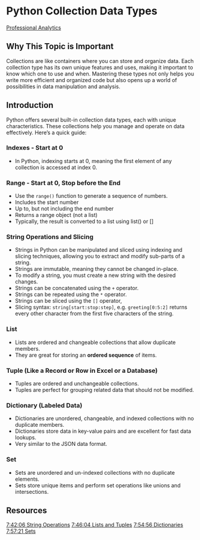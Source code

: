 # Python Collection Data Types

[Professional Analytics](https://github.com/denisecase/pro-analytics)

## Why This Topic is Important

Collections are like containers where you can store and organize data.
Each collection type has its own unique features and uses, making it important to know which one to use and when. Mastering these types not only helps you write more efficient and organized code but also opens up a world of possibilities in data manipulation and analysis.

## Introduction

Python offers several built-in collection data types, each with unique characteristics.
These collections help you manage and operate on data effectively. Here’s a quick guide:

### Indexes - Start at 0

- In Python, indexing starts at 0, meaning the first element of any collection is accessed at index 0.

### Range - Start at 0, Stop before the End

- Use the `range()` function to generate a sequence of numbers.
- Includes the start number
- Up to, but not including the end number
- Returns a range object (not a list)
- Typically, the result is converted to a list using list() or []

### String Operations and Slicing

- Strings in Python can be manipulated and sliced using indexing and slicing techniques, allowing you to extract and modify sub-parts of a string.
- Strings are immutable, meaning they cannot be changed in-place.
- To modify a string, you must create a new string with the desired changes.
- Strings can be concatenated using the `+` operator.
- Strings can be repeated using the `*` operator.
- Strings can be sliced using the `[]` operator,
- Slicing syntax: `string[start:stop:step]`, e.g. `greeting[0:5:2]` returns every other character from the first five characters of the string.

### List

- Lists are ordered and changeable collections that allow duplicate members.
- They are great for storing an **ordered sequence** of items.

### Tuple (Like a Record or Row in Excel or a Database)

- Tuples are ordered and unchangeable collections.
- Tuples are perfect for grouping related data that should not be modified.

### Dictionary (Labeled Data)

- Dictionaries are unordered, changeable, and indexed collections with no duplicate members.
- Dictionaries store data in key-value pairs and are excellent for fast data lookups.
- Very similar to the JSON data format.

### Set

- Sets are unordered and un-indexed collections with no duplicate elements.
- Sets store unique items and perform set operations like unions and intersections.

## Resources

[7:42:06 String Operations](https://www.youtube.com/watch?v=1PAy6d16ADQ&t=27726s)
[7:46:04 Lists and Tuples](https://www.youtube.com/watch?v=1PAy6d16ADQ&t=27964s)
[7:54:56 Dictionaries](https://www.youtube.com/watch?v=1PAy6d16ADQ&t=28496s)
[7:57:21 Sets](https://www.youtube.com/watch?v=1PAy6d16ADQ&t=28641s)
